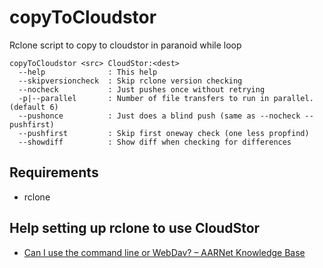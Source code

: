 # copyToCloudstor
Rclone script to copy to cloudstor in paranoid while loop

```
copyToCloudstor <src> CloudStor:<dest>
  --help              : This help
  --skipversioncheck  : Skip rclone version checking
  --nocheck           : Just pushes once without retrying
  -p|--parallel       : Number of file transfers to run in parallel. (default 6)
  --pushonce          : Just does a blind push (same as --nocheck --pushfirst)
  --pushfirst         : Skip first oneway check (one less propfind)
  --showdiff          : Show diff when checking for differences
```

## Requirements
- rclone

## Help setting up rclone to use CloudStor
- [Can I use the command line or WebDav? – AARNet Knowledge Base](https://support.aarnet.edu.au/hc/en-us/articles/115007168507-Can-I-use-the-command-line-or-WebDav-)
